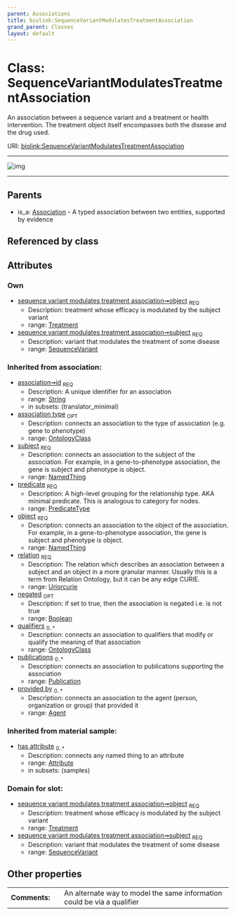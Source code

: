 ```yaml
---
parent: Associations
title: biolink:SequenceVariantModulatesTreatmentAssociation
grand_parent: Classes
layout: default
---
```


# Class: SequenceVariantModulatesTreatmentAssociation


An association between a sequence variant and a treatment or health intervention. The treatment object itself encompasses both the disease and the drug used.

URI: [biolink:SequenceVariantModulatesTreatmentAssociation](https://w3id.org/biolink/vocab/SequenceVariantModulatesTreatmentAssociation)


---

![img](http://yuml.me/diagram/nofunky;dir:TB/class/[Treatment],[Treatment]%3Cobject%201..1-%20[SequenceVariantModulatesTreatmentAssociation%7Cid(i):string;predicate(i):predicate_type;relation(i):uriorcurie;negated(i):boolean%20%3F],[SequenceVariant]%3Csubject%201..1-%20[SequenceVariantModulatesTreatmentAssociation],[Association]%5E-[SequenceVariantModulatesTreatmentAssociation],[SequenceVariant],[Publication],[OntologyClass],[Attribute],[Association],[Agent])

---


## Parents

 *  is_a: [Association](Association.md) - A typed association between two entities, supported by evidence

## Referenced by class


## Attributes


### Own

 * [sequence variant modulates treatment association➞object](sequence_variant_modulates_treatment_association_object.md)  <sub>REQ</sub>
    * Description: treatment whose efficacy is modulated by the subject variant
    * range: [Treatment](Treatment.md)
 * [sequence variant modulates treatment association➞subject](sequence_variant_modulates_treatment_association_subject.md)  <sub>REQ</sub>
    * Description: variant that modulates the treatment of some disease
    * range: [SequenceVariant](SequenceVariant.md)

### Inherited from association:

 * [association➞id](association_id.md)  <sub>REQ</sub>
    * Description: A unique identifier for an association
    * range: [String](types/String.md)
    * in subsets: (translator_minimal)
 * [association type](association_type.md)  <sub>OPT</sub>
    * Description: connects an association to the type of association (e.g. gene to phenotype)
    * range: [OntologyClass](OntologyClass.md)
 * [subject](subject.md)  <sub>REQ</sub>
    * Description: connects an association to the subject of the association. For example, in a gene-to-phenotype association, the gene is subject and phenotype is object.
    * range: [NamedThing](NamedThing.md)
 * [predicate](predicate.md)  <sub>REQ</sub>
    * Description: A high-level grouping for the relationship type. AKA minimal predicate. This is analogous to category for nodes.
    * range: [PredicateType](types/PredicateType.md)
 * [object](object.md)  <sub>REQ</sub>
    * Description: connects an association to the object of the association. For example, in a gene-to-phenotype association, the gene is subject and phenotype is object.
    * range: [NamedThing](NamedThing.md)
 * [relation](relation.md)  <sub>REQ</sub>
    * Description: The relation which describes an association between a subject and an object in a more granular manner. Usually this is a term from Relation Ontology, but it can be any edge CURIE.
    * range: [Uriorcurie](types/Uriorcurie.md)
 * [negated](negated.md)  <sub>OPT</sub>
    * Description: if set to true, then the association is negated i.e. is not true
    * range: [Boolean](types/Boolean.md)
 * [qualifiers](qualifiers.md)  <sub>0..*</sub>
    * Description: connects an association to qualifiers that modify or qualify the meaning of that association
    * range: [OntologyClass](OntologyClass.md)
 * [publications](publications.md)  <sub>0..*</sub>
    * Description: connects an association to publications supporting the association
    * range: [Publication](Publication.md)
 * [provided by](provided_by.md)  <sub>0..*</sub>
    * Description: connects an association to the agent (person, organization or group) that provided it
    * range: [Agent](Agent.md)

### Inherited from material sample:

 * [has attribute](has_attribute.md)  <sub>0..*</sub>
    * Description: connects any named thing to an attribute
    * range: [Attribute](Attribute.md)
    * in subsets: (samples)

### Domain for slot:

 * [sequence variant modulates treatment association➞object](sequence_variant_modulates_treatment_association_object.md)  <sub>REQ</sub>
    * Description: treatment whose efficacy is modulated by the subject variant
    * range: [Treatment](Treatment.md)
 * [sequence variant modulates treatment association➞subject](sequence_variant_modulates_treatment_association_subject.md)  <sub>REQ</sub>
    * Description: variant that modulates the treatment of some disease
    * range: [SequenceVariant](SequenceVariant.md)

## Other properties

|  |  |  |
| --- | --- | --- |
| **Comments:** | | An alternate way to model the same information could be via a qualifier |

